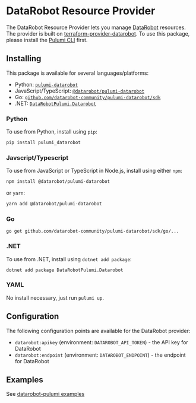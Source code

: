 # DataRobot Resource Provider

The DataRobot Resource Provider lets you manage [DataRobot](https://www.datarobot.com/) resources.
The provider is built on [terraform-provider-datarobot](https://github.com/datarobot-community/terraform-provider-datarobot).
To use this package, please install the [Pulumi CLI](https://pulumi.io/) first.

## Installing

This package is available for several languages/platforms:

- Python: [`pulumi-datarobot`](https://pypi.org/project/pulumi-datarobot/)
- JavaScript/TypeScript: [`@datarobot/pulumi-datarobot`](https://www.npmjs.com/package/@datarobot/pulumi-datarobot)
- Go: [`github.com/datarobot-community/pulumi-datarobot/sdk`](https://pkg.go.dev/github.com/datarobot-community/pulumi-datarobot/sdk)
- .NET: [`DataRobotPulumi.Datarobot`](https://www.nuget.org/packages/DataRobotPulumi.Datarobot)

### Python

To use from Python, install using `pip`:

```bash
pip install pulumi_datarobot
```

### Javscript/Typescript

To use from JavaScript or TypeScript in Node.js, install using either `npm`:

```bash
npm install @datarobot/pulumi-datarobot
```

or `yarn`:

```bash
yarn add @datarobot/pulumi-datarobot
```

### Go

```
go get github.com/datarobot-community/pulumi-datarobot/sdk/go/...
```

### .NET

To use from .NET, install using `dotnet add package`:

```
dotnet add package DataRobotPulumi.Datarobot
```

### YAML

No install necessary, just run `pulumi up`.

## Configuration

The following configuration points are available for the DataRobot provider:

- `datarobot:apikey` (environment: `DATAROBOT_API_TOKEN`) - the API key for DataRobot
- `datarobot:endpoint` (environment: `DATAROBOT_ENDPOINT`) - the endpoint for DataRobot

## Examples

See [datarobot-pulumi examples](https://github.com/datarobot-community/pulumi-datarobot/tree/main/examples)
